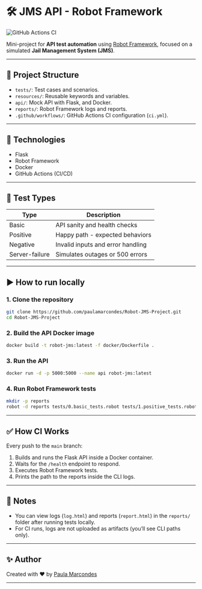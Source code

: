 # 🛠️ JMS API - Robot Framework

![GitHub Actions CI](https://github.com/paulamarcondes/Robot-JMS-Project/actions/workflows/ci.yml/badge.svg)

Mini-project for **API test automation** using [Robot Framework](https://robotframework.org/), focused on a simulated **Jail Management System (JMS)**.


---

## 📂 Project Structure

- `tests/`: Test cases and scenarios.
- `resources/`: Reusable keywords and variables.
- `api/`: Mock API with Flask, and Docker.
- `reports/`: Robot Framework logs and reports.
- `.github/workflows/`: GitHub Actions CI configuration (`ci.yml`).

---

## 🚀 Technologies

- Flask
- Robot Framework
- Docker
- GitHub Actions (CI/CD)

---

## 📄 Test Types

| Type           | Description                                      |
|----------------|--------------------------------------------------|
| Basic          | API sanity and health checks                     |
| Positive       | Happy path - expected behaviors                  |
| Negative       | Invalid inputs and error handling                |
| Server-failure | Simulates outages or 500 errors                  |

---


## ▶️ How to run locally

### 1. Clone the repository

```bash
git clone https://github.com/paulamarcondes/Robot-JMS-Project.git
cd Robot-JMS-Project
```

### 2. Build the API Docker image

```bash
docker build -t robot-jms:latest -f docker/Dockerfile .
```

### 3. Run the API

```bash
docker run -d -p 5000:5000 --name api robot-jms:latest
```

### 4. Run Robot Framework tests

```bash
mkdir -p reports
robot -d reports tests/0.basic_tests.robot tests/1.positive_tests.robot tests/2.negative_tests.robot
```

---


## ✅ How CI Works

Every push to the `main` branch:
1. Builds and runs the Flask API inside a Docker container.
2. Waits for the `/health` endpoint to respond.
3. Executes Robot Framework tests.
4. Prints the path to the reports inside the CLI logs.


---


## 📎 Notes

- You can view logs (`log.html`) and reports (`report.html`) in the `reports/` folder after running tests locally.
- For CI runs, logs are not uploaded as artifacts (you’ll see CLI paths only).


---


## ✨ Author

Created with ❤️ by [Paula Marcondes](https://www.linkedin.com/in/paulamarcondes/)


---
